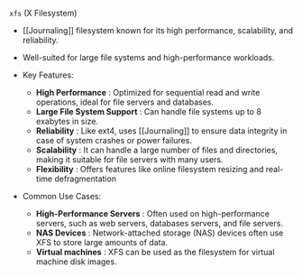 `xfs` (X Filesystem)

- [[Journaling]] filesystem known for its high performance, scalability, and reliability.
- Well-suited for large file systems and high-performance workloads.

- Key Features:
	- __High Performance__ : Optimized for sequential read and write operations, ideal for file servers and databases.
	- __Large File System Support__ : Can handle file systems up to 8 exabytes in size.
	- __Reliability__ : Like ext4, uses [[Journaling]] to ensure data integrity in case of system crashes or power failures.
	- __Scalability__ : It can handle a large number of files and directories, making it suitable for file servers with many users.
	- __Flexibility__ : Offers features like online filesystem resizing and real-time defragmentation
- Common Use Cases:
	- __High-Performance Servers__ : Often used on high-performance servers, such as web servers, databases servers, and file servers.
	- __NAS Devices__ : Network-attached storage (NAS) devices often use XFS to store large amounts of data.
	- __Virtual machines__ : XFS can be used as the filesystem for virtual machine disk images.